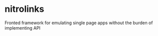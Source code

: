 # nitrolinks
Fronted framework for emulating single page apps without the burden of implementing API
